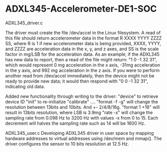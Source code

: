 # ADXL345-Accelerometer-DE1-SOC

ADXL345_driver.c

The driver must create the file /dev/accel in the Linux filesystem. A read of this file should return accelerometer 
data in the format R XXXX YYYY ZZZZ SS, where R is 1 if new accelerometer data is being provided, XXXX, YYYY, 
and ZZZZ are acceleration data in the x, y, and z axes, and SS is the scale factor in mg/LSB for the acceleration data. 
As an example, if the ADXL345 has new data to report,  then a read of the file might return: "1 0 -1 32 31", 
which would represent 0 mg acceleration in the x axis, -31mg acceleration in the y axis, and 992 mg acceleration 
in the z axis. If you were to perform another read from /dev/accel immediately, then the device might not be ready 
to provide new data; it would then respond with "0 0 -1 32 31", indicating old data.

Added new functionality through writing to the driver:
"device" to retrieve device ID
"init" to re-initialize 
"calibrate" ....
"format -f -g" will change the resolution between 13bits and 10bits. And +- 2/4/8/16g. "format 1 +16" will result in 13bits resolution, where LSB is 3.9mg
"rate -x" will change the sampling rate from 0.098 Hz to 3200 Hz with values -x from 0 to 15. Each decrement will halves the sampling rate such as 14 will be 1600 Hz.

ADXL345_user.c
Developing ADXL345 driver in user space by mapping hardware addresses to virtual addresses using /dev/mem and mmap(). The driver configures the sensor to 10 bits resolution at 12.5 Hz. 
